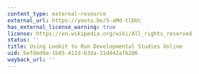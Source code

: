 ```yaml
---
content_type: external-resource
external_url: https://youtu.be/5-aMd-tlDUc
has_external_license_warning: true
license: https://en.wikipedia.org/wiki/All_rights_reserved
status: ''
title: Using Lookit to Run Developmental Studies Online
uid: befded9a-1b45-411d-b3da-21d442afb286
wayback_url: ''
---
```

